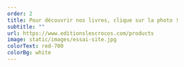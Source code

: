 ```yaml
---
order: 2
title: Pour découvrir nos livres, clique sur la photo !
subtitle: ""
url: https://www.editionslescrocos.com/products
image: static/images/essai-site.jpg
colorText: red-700
colorBg: white
---
```

